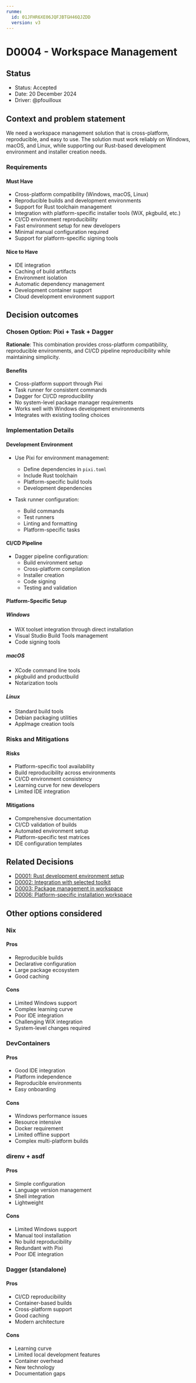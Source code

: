 ```yaml
---
runme:
  id: 01JFHR6XE06JQFJBTGH46QJZDD
  version: v3
---
```


# D0004 - Workspace Management

## Status

- Status: Accepted
- Date: 20 December 2024
- Driver: @pfouilloux

## Context and problem statement

We need a workspace management solution that is cross-platform, reproducible, and easy to use.
The solution must work reliably on Windows, macOS, and Linux, while supporting our Rust-based development environment and installer creation needs.

### Requirements

#### Must Have

- Cross-platform compatibility (Windows, macOS, Linux)
- Reproducible builds and development environments
- Support for Rust toolchain management
- Integration with platform-specific installer tools (WiX, pkgbuild, etc.)
- CI/CD environment reproducibility
- Fast environment setup for new developers
- Minimal manual configuration required
- Support for platform-specific signing tools

#### Nice to Have

- IDE integration
- Caching of build artifacts
- Environment isolation
- Automatic dependency management
- Development container support
- Cloud development environment support

## Decision outcomes

### Chosen Option: Pixi + Task + Dagger

**Rationale**: This combination provides cross-platform compatibility, reproducible environments, and CI/CD pipeline reproducibility while maintaining simplicity.

#### Benefits

- Cross-platform support through Pixi
- Task runner for consistent commands
- Dagger for CI/CD reproducibility
- No system-level package manager requirements
- Works well with Windows development environments
- Integrates with existing tooling choices

### Implementation Details

#### Development Environment

- Use Pixi for environment management:
  - Define dependencies in `pixi.toml`
  - Include Rust toolchain
  - Platform-specific build tools
  - Development dependencies

- Task runner configuration:
  - Build commands
  - Test runners
  - Linting and formatting
  - Platform-specific tasks

#### CI/CD Pipeline

- Dagger pipeline configuration:
  - Build environment setup
  - Cross-platform compilation
  - Installer creation
  - Code signing
  - Testing and validation

#### Platform-Specific Setup

##### Windows

- WiX toolset integration through direct installation
- Visual Studio Build Tools management
- Code signing tools

##### macOS

- XCode command line tools
- pkgbuild and productbuild
- Notarization tools

##### Linux

- Standard build tools
- Debian packaging utilities
- AppImage creation tools

### Risks and Mitigations

#### Risks

- Platform-specific tool availability
- Build reproducibility across environments
- CI/CD environment consistency
- Learning curve for new developers
- Limited IDE integration

#### Mitigations

- Comprehensive documentation
- CI/CD validation of builds
- Automated environment setup
- Platform-specific test matrices
- IDE configuration templates

## Related Decisions

- [D0001: Rust development environment setup](D0001-Language.md)
- [D0002: Integration with selected toolkit](D0002-Toolkit.md)
- [D0003: Package management in workspace](D0003-PackageAndDocs.md)
- [D0006: Platform-specific installation workspace](D0006-Installers.md)

## Other options considered

### Nix

#### Pros

- Reproducible builds
- Declarative configuration
- Large package ecosystem
- Good caching

#### Cons

- Limited Windows support
- Complex learning curve
- Poor IDE integration
- Challenging WiX integration
- System-level changes required

### DevContainers

#### Pros

- Good IDE integration
- Platform independence
- Reproducible environments
- Easy onboarding

#### Cons

- Windows performance issues
- Resource intensive
- Docker requirement
- Limited offline support
- Complex multi-platform builds

### direnv + asdf

#### Pros

- Simple configuration
- Language version management
- Shell integration
- Lightweight

#### Cons

- Limited Windows support
- Manual tool installation
- No build reproducibility
- Redundant with Pixi
- Poor IDE integration

### Dagger (standalone)

#### Pros

- CI/CD reproducibility
- Container-based builds
- Cross-platform support
- Good caching
- Modern architecture

#### Cons

- Learning curve
- Limited local development features
- Container overhead
- New technology
- Documentation gaps
